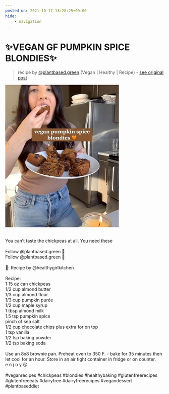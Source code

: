 ```yaml
---
posted on: 2021-10-17 13:28:25+00:00
hide:
    - navigation
---
```


# ✨VEGAN GF PUMPKIN SPICE BLONDIES✨  

> recipe by [@plantbased.green](https://www.instagram.com/plantbased.green/) 
(Vegan | Healthy | Recipe) - [see original post](https://instagram.com/p/CVIaQ0wqg7Q)

![](../img/plantbased.green_17-10-2021_1310.png)

\
You can’t taste the chickpeas at all. You need these\
\
Follow @plantbased.green 🙌\
Follow @plantbased.green 🙌\
\
📸: Recipe by @healthygirlkitchen\
\
Recipe: \
1 15 oz can chickpeas\
1/2 cup almond butter\
1/3 cup almond flour\
1/3 cup pumpkin purée\
1/2 cup maple syrup \
1 tbsp almond milk \
1.5 tsp pumpkin spice\
pinch of sea salt \
1/2 cup chocolate chips plus extra for on top \
1 tsp vanilla\
1/2 tsp baking powder\
1/2 tsp baking soda \
\
Use an 8x8 brownie pan. Preheat oven to 350 F. - bake for 35 minutes then let cool for an hour. Store in an air tight container in fridge or on counter. \
e n j o y 😚\
\
\#veganrecipes \#chickpeas \#blondies \#healthybaking \#glutenfreerecipes \#glutenfreeeats \#dairyfree \#dairyfreerecipes \#vegandessert \#plantbaseddiet 